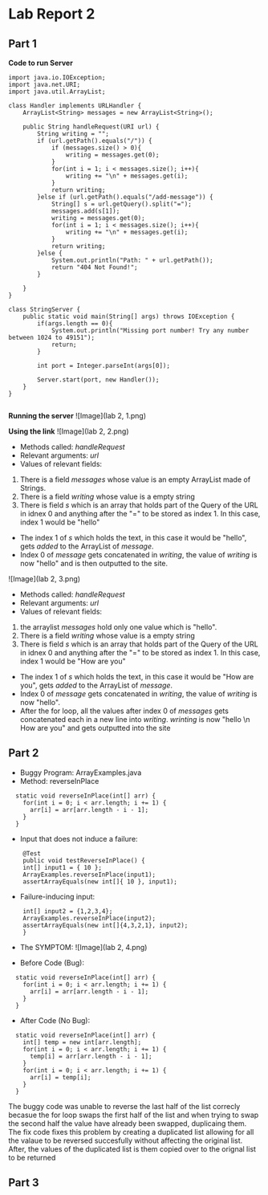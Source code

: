 # Lab Report 2

## Part 1

**Code to run Server**
```
import java.io.IOException;
import java.net.URI;
import java.util.ArrayList;

class Handler implements URLHandler {
    ArrayList<String> messages = new ArrayList<String>();

    public String handleRequest(URI url) {
        String writing = "";
        if (url.getPath().equals("/")) {
            if (messages.size() > 0){
                writing = messages.get(0);
            }
            for(int i = 1; i < messages.size(); i++){
                writing += "\n" + messages.get(i);
            }
            return writing;
        }else if (url.getPath().equals("/add-message")) {
            String[] s = url.getQuery().split("=");
            messages.add(s[1]);
            writing = messages.get(0);
            for(int i = 1; i < messages.size(); i++){
                writing += "\n" + messages.get(i);
            }
            return writing;
        }else {
            System.out.println("Path: " + url.getPath());
            return "404 Not Found!";
        }
       
    }
}

class StringServer {
    public static void main(String[] args) throws IOException {
        if(args.length == 0){
            System.out.println("Missing port number! Try any number between 1024 to 49151");
            return;
        }

        int port = Integer.parseInt(args[0]);

        Server.start(port, new Handler());
    }
}


```
**Running the server**
![Image](lab 2, 1.png)

**Using the link**
![Image](lab 2, 2.png)
* Methods called: *handleRequest*
* Relevant arguments: *url*
* Values of relevant fields:
1. There is a field *messages* whose value is an empty ArrayList made of Strings.
2. There is a field *writing* whose value is a empty string
3. There is field *s* which is an array that holds part of the Query of the URL in idnex 0 and anything after the "=" to be stored as index 1. In this case, index 1 would be "hello"
* The index 1 of *s* which holds the text, in this case it would be "hello", gets *added* to the ArrayList of *message*. 
* Index 0 of *message* gets concatenated in *writing*, the value of *writing* is now "hello" and is then outputted to the site.

![Image](lab 2, 3.png)
* Methods called: *handleRequest*
* Relevant arguments: *url*
* Values of relevant fields:
1. the arraylist *messages* hold only one value which is "hello".
2. There is a field *writing* whose value is a empty string
3. There is field *s* which is an array that holds part of the Query of the URL in idnex 0 and anything after the "=" to be stored as index 1. In this case, index 1 would be "How are you"
* The index 1 of *s* which holds the text, in this case it would be "How are you", gets *added* to the ArrayList of *message*. 
* Index 0 of *message* gets concatenated in *writing*, the value of *writing* is now "hello".
* After the for loop, all the values after index 0 of *messages* gets concatenated each in a new line into *writing*. *wrinting* is now "hello \n How are you" and gets outputted into the site

## Part 2

* Buggy Program: ArrayExamples.java
* Method: reverseInPlace

```
  static void reverseInPlace(int[] arr) {
    for(int i = 0; i < arr.length; i += 1) {
      arr[i] = arr[arr.length - i - 1];
    }
  }
```


* Input that does not induce a failure:

```
    @Test 
    public void testReverseInPlace() {
    int[] input1 = { 10 };
    ArrayExamples.reverseInPlace(input1);
    assertArrayEquals(new int[]{ 10 }, input1);
```

* Failure-inducing input:

```
    int[] input2 = {1,2,3,4};
    ArrayExamples.reverseInPlace(input2);
    assertArrayEquals(new int[]{4,3,2,1}, input2);
	}
```
* The SYMPTOM:
![Image](lab 2, 4.png)

* Before Code (Bug):

```
  static void reverseInPlace(int[] arr) {
    for(int i = 0; i < arr.length; i += 1) {
      arr[i] = arr[arr.length - i - 1];
    }
  }
```
* After Code (No Bug):
```
  static void reverseInPlace(int[] arr) {
    int[] temp = new int[arr.length];
    for(int i = 0; i < arr.length; i += 1) {
      temp[i] = arr[arr.length - i - 1];
    }
    for(int i = 0; i < arr.length; i += 1) {
      arr[i] = temp[i];
    }
  }
  ```
The buggy code was unable to reverse the last half of the list correcly becasue the for loop swaps the first half of the list and when trying to swap the second half the value have already been swapped, duplicaing them. The fix code fixes this problem by creating a duplicated list allowing for all the valaue to be reversed succesfully without affecting the original list. After, the values of the duplicated list is them copied over to the orignal list to be returned
## Part 3
